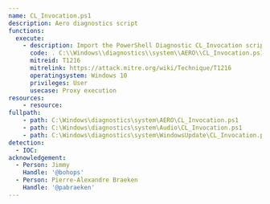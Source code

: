 ```yaml
---
name: CL_Invocation.ps1
description: Aero diagnostics script
functions:
  execute:
    - description: Import the PowerShell Diagnostic CL_Invocation script and call SyncInvoke to launch an executable.
      code: . C:\\Windows\\diagnostics\\system\\AERO\\CL_Invocation.ps1   \nSyncInvoke <executable> [args]
      mitreid: T1216
      mitrelink: https://attack.mitre.org/wiki/Technique/T1216
      operatingsystem: Windows 10
      privileges: User
      usecase: Proxy execution
resources:
    - resource: 
fullpath:
    - path: C:\Windows\diagnostics\system\AERO\CL_Invocation.ps1
    - path: C:\Windows\diagnostics\system\Audio\CL_Invocation.ps1
    - path: C:\Windows\diagnostics\system\WindowsUpdate\CL_Invocation.ps1
detection:
  - IOC: 
acknowledgement:
  - Person: Jimmy
    Handle: '@bohops'
  - Person: Pierre-Alexandre Braeken
    Handle: '@pabraeken'
---
```


